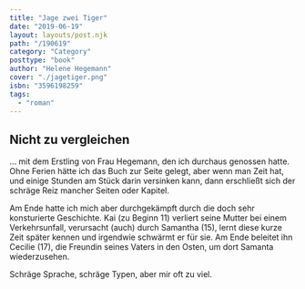 ```yaml
---
title: "Jage zwei Tiger"
date: "2019-06-19"
layout: layouts/post.njk
path: "/190619"
category: "Category"
posttype: "book"
author: "Helene Hegemann"
cover: "./jagetiger.png"
isbn: "3596198259"
tags:
  - "roman"
---
```


## Nicht zu vergleichen

... mit dem Erstling von Frau Hegemann, den ich durchaus genossen hatte. Ohne Ferien hätte ich das Buch zur Seite gelegt, aber wenn man Zeit hat, und einige Stunden am Stück darin versinken kann, dann erschließt sich der schräge Reiz mancher Seiten oder Kapitel.

Am Ende hatte ich mich aber durchgekämpft durch die doch sehr konsturierte Geschichte. Kai (zu Beginn 11) verliert seine Mutter bei einem Verkehrsunfall, verursacht (auch) durch Samantha (15), lernt diese kurze Zeit später kennen und irgendwie schwärmt er für sie. Am Ende beleitet ihn Cecilie (17), die Freundin seines Vaters in den Osten, um dort Samanta wiederzusehen.

Schräge Sprache, schräge Typen, aber mir oft zu viel.
